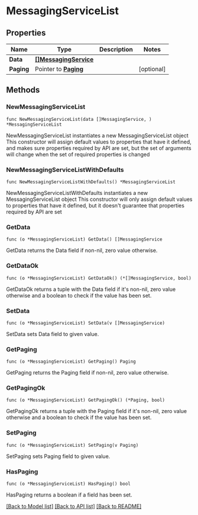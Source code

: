 # MessagingServiceList

## Properties

Name | Type | Description | Notes
------------ | ------------- | ------------- | -------------
**Data** | [**[]MessagingService**](MessagingService.md) |  | 
**Paging** | Pointer to [**Paging**](Paging.md) |  | [optional] 

## Methods

### NewMessagingServiceList

`func NewMessagingServiceList(data []MessagingService, ) *MessagingServiceList`

NewMessagingServiceList instantiates a new MessagingServiceList object
This constructor will assign default values to properties that have it defined,
and makes sure properties required by API are set, but the set of arguments
will change when the set of required properties is changed

### NewMessagingServiceListWithDefaults

`func NewMessagingServiceListWithDefaults() *MessagingServiceList`

NewMessagingServiceListWithDefaults instantiates a new MessagingServiceList object
This constructor will only assign default values to properties that have it defined,
but it doesn't guarantee that properties required by API are set

### GetData

`func (o *MessagingServiceList) GetData() []MessagingService`

GetData returns the Data field if non-nil, zero value otherwise.

### GetDataOk

`func (o *MessagingServiceList) GetDataOk() (*[]MessagingService, bool)`

GetDataOk returns a tuple with the Data field if it's non-nil, zero value otherwise
and a boolean to check if the value has been set.

### SetData

`func (o *MessagingServiceList) SetData(v []MessagingService)`

SetData sets Data field to given value.


### GetPaging

`func (o *MessagingServiceList) GetPaging() Paging`

GetPaging returns the Paging field if non-nil, zero value otherwise.

### GetPagingOk

`func (o *MessagingServiceList) GetPagingOk() (*Paging, bool)`

GetPagingOk returns a tuple with the Paging field if it's non-nil, zero value otherwise
and a boolean to check if the value has been set.

### SetPaging

`func (o *MessagingServiceList) SetPaging(v Paging)`

SetPaging sets Paging field to given value.

### HasPaging

`func (o *MessagingServiceList) HasPaging() bool`

HasPaging returns a boolean if a field has been set.


[[Back to Model list]](../README.md#documentation-for-models) [[Back to API list]](../README.md#documentation-for-api-endpoints) [[Back to README]](../README.md)


